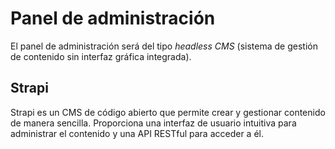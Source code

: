 # Panel de administración

El panel de administración será del tipo *headless CMS* (sistema de gestión de contenido sin interfaz gráfica integrada).

## Strapi

Strapi es un CMS de código abierto que permite crear y gestionar contenido de manera sencilla. Proporciona una interfaz de usuario intuitiva para administrar el contenido y una API RESTful para acceder a él.